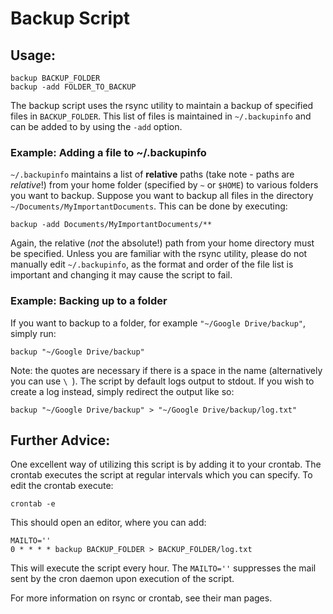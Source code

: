 # Backup Script

## Usage:

	backup BACKUP_FOLDER
	backup -add FOLDER_TO_BACKUP

The backup script uses the rsync utility to maintain a backup of specified files in `BACKUP_FOLDER`. This list of files is maintained in `~/.backupinfo` and can be added to by using the `-add` option.

### Example: Adding a file to ~/.backupinfo
`~/.backupinfo` maintains a list of **relative** paths (take note - paths are *relative*!) from your home folder (specified by `~` or `$HOME`) to various folders you want to backup. Suppose you want to backup all files in the directory `~/Documents/MyImportantDocuments`. This can be done by executing:
	
	backup -add Documents/MyImportantDocuments/**

Again, the relative (*not* the absolute!) path from your home directory must be specified. Unless you are familiar with the rsync utility, please do not manually edit `~/.backupinfo`, as the format and order of the file list is important and changing it may cause the script to fail.

### Example: Backing up to a folder
If you want to backup to a folder, for example `"~/Google Drive/backup"`, simply run:

	backup "~/Google Drive/backup"

Note: the quotes are necessary if there is a space in the name (alternatively you can use `\ `). The script by default logs output to stdout. If you wish to create a log instead, simply redirect the output like so:

	backup "~/Google Drive/backup" > "~/Google Drive/backup/log.txt"

## Further Advice:
One excellent way of utilizing this script is by adding it to your crontab. The crontab executes the script at regular intervals which you can specify. To edit the crontab execute:

	crontab -e

This should open an editor, where you can add:

	MAILTO=''
	0 * * * * backup BACKUP_FOLDER > BACKUP_FOLDER/log.txt

This will execute the script every hour. The `MAILTO=''` suppresses the mail sent by the cron daemon upon execution of the script.

For more information on rsync or crontab, see their man pages.


